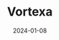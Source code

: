 ---  
layout: startup_page  
title: "Vortexa"  
id: "vortexa.com"  
permalink: "/vortexavortexa.com01082024/"  
website: "https://www.vortexa.com/"  
funding_round: "Series C"  
funding_amount: "$34M"  
investors: "Morgan Stanley Expansion Capital, Notion Capital, Monashees, Metaplanet, FJ Labs, Communitas Capital"  
about: "Vortexa provides real-time data and advanced analytics for energy and freight markets. Its platform offers the most accurate and complete picture of global flows, freight, and inventories, helping traders, analysts, and freight professionals make better decisions in complex markets."  
markets: "Energy, Freight, Analytics, Industrial, Trading Platform"  
hq: "London, England, United Kingdom"  
founded_year: "2016"  
linkedin: "https://www.linkedin.com/company/vortexa"  
twitter: "https://twitter.com/Vortexa"  
instagram: ""  
facebook: "https://www.facebook.com/vortexaVTX"  
crunchbase: "https://www.crunchbase.com/organization/vortexa"  
pitchbook: ""  

date_display: "08-Jan-2024"  
date: "2024-01-08"

# SEO Optimization  
meta_title: "Vortexa - Series C Funding ($34M)"  
meta_description: "Vortexa, Vortexa provides real-time data and advanced analytics for energy and freight markets. Its platform offers the most accurate and complete picture of g..."  
meta_keywords: "Vortexa, Energy, Freight, Analytics, Industrial, Trading Platform, Series C funding"  
canonical_url: "https://startup.projectstartups.com/vortexavortexa.com01082024/"  
---